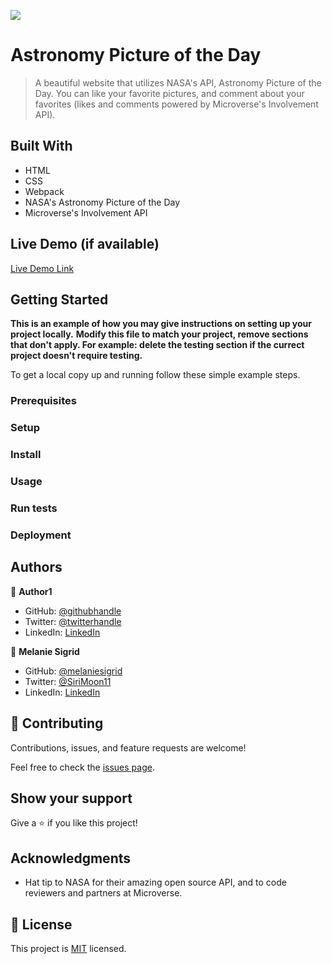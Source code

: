 ![](https://img.shields.io/badge/Microverse-blueviolet)

# Astronomy Picture of the Day

> A beautiful website that utilizes NASA's API, Astronomy Picture of the Day. You can like your favorite pictures, and comment about your favorites (likes and comments powered by Microverse's Involvement API).


## Built With

- HTML
- CSS
- Webpack
- NASA's Astronomy Picture of the Day
- Microverse's Involvement API

## Live Demo (if available)

[Live Demo Link](https://livedemo.com)


## Getting Started

**This is an example of how you may give instructions on setting up your project locally.**
**Modify this file to match your project, remove sections that don't apply. For example: delete the testing section if the currect project doesn't require testing.**


To get a local copy up and running follow these simple example steps.

### Prerequisites

### Setup

### Install

### Usage

### Run tests

### Deployment



## Authors

👤 **Author1**

- GitHub: [@githubhandle](https://github.com/githubhandle)
- Twitter: [@twitterhandle](https://twitter.com/twitterhandle)
- LinkedIn: [LinkedIn](https://linkedin.com/in/linkedinhandle)

👤 **Melanie Sigrid**

- GitHub: [@melaniesigrid](https://github.com/melaniesigrid)
- Twitter: [@SiriMoon11](https://twitter.com/SiriMoon11)
- LinkedIn: [LinkedIn](https://www.linkedin.com/in/melanie-arellano-92aaa9194/)

## 🤝 Contributing

Contributions, issues, and feature requests are welcome!

Feel free to check the [issues page](../../issues/).

## Show your support

Give a ⭐️ if you like this project!

## Acknowledgments

- Hat tip to NASA for their amazing open source API, and to code reviewers and partners at Microverse.
## 📝 License

This project is [MIT](./MIT.md) licensed.
